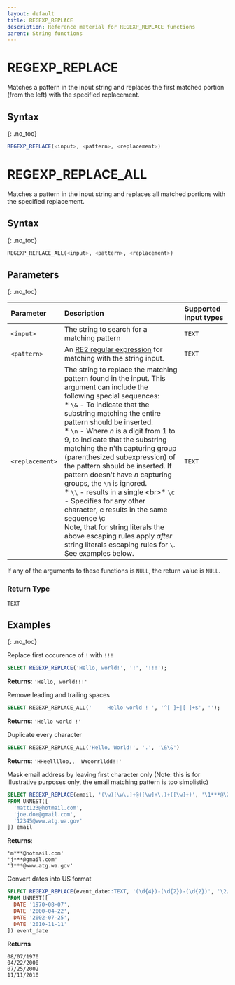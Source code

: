 ```yaml
---
layout: default
title: REGEXP_REPLACE
description: Reference material for REGEXP_REPLACE functions
parent: String functions
---
```


# REGEXP\_REPLACE

Matches a pattern in the input string and replaces the first matched portion (from the left) with the specified replacement. 

## Syntax
{: .no_toc}

```sql
REGEXP_REPLACE(<input>, <pattern>, <replacement>)
```

# REGEXP\_REPLACE\_ALL

Matches a pattern in the input string and replaces all matched portions with the specified replacement. 

## Syntax
{: .no_toc}

```sql
REGEXP_REPLACE_ALL(<input>, <pattern>, <replacement>)
```

## Parameters
{: .no_toc}

| Parameter | Description                         |Supported input types |
| :--------- | :----------------------------------- | :---------------------|
| `<input>` | The string to search for a matching pattern  | `TEXT` |
| `<pattern>` | An [RE2 regular expression](https://github.com/google/re2/wiki/Syntax) for matching with the string input. | `TEXT` |
| `<replacement>` | The string to replace the matching pattern found in the input. This argument can include the following special sequences: <br>* `\&` - To indicate that the substring matching the entire pattern should be inserted.<br>* `\n` - Where *n* is a digit from 1 to 9, to indicate that the substring matching the n'th capturing group (parenthesized subexpression) of the pattern should be inserted. If pattern doesn't have *n* capturing groups, the `\n` is ignored.<br>* `\\` - results in a single \<br>* `\c` - Specifies for any other character, c results in the same sequence \c<br> Note, that for string literals the above escaping rules apply *after* string literals escaping rules for `\`. See examples below. |  `TEXT` |

If any of the arguments to these functions is `NULL`, the return value is `NULL`.

### Return Type
`TEXT`

## Examples
{: .no_toc}

Replace first occurence of `!` with `!!!`

```sql
SELECT REGEXP_REPLACE('Hello, world!', '!', '!!!');
```
**Returns**: `'Hello, world!!!'`

Remove leading and trailing spaces

```sql
SELECT REGEXP_REPLACE_ALL('     Hello world ! ', '^[ ]+|[ ]+$', '');
```
**Returns**: `'Hello world !'`

Duplicate every character

```sql
SELECT REGEXP_REPLACE_ALL('Hello, World!', '.', '\&\&')
```

**Returns**: `'HHeelllloo,,  WWoorrlldd!!'`


Mask email address by leaving first character only (Note: this is for illustrative purposes only, the email matching pattern is too simplistic)

```sql
SELECT REGEXP_REPLACE(email, '(\w)[\w\.]+@([\w]+\.)+([\w]+)', '\1***@\2\3')
FROM UNNEST([
  'matt123@hotmail.com',
  'joe.doe@gmail.com',
  '12345@www.atg.wa.gov'
]) email
```

**Returns**:
```
'm***@hotmail.com'
'j***@gmail.com'
'1***@www.atg.wa.gov'
```

Convert dates into US format

```sql
SELECT REGEXP_REPLACE(event_date::TEXT, '(\d{4})-(\d{2})-(\d{2})', '\2/\3/\1')
FROM UNNEST([
  DATE '1970-08-07',
  DATE '2000-04-22',
  DATE '2002-07-25',
  DATE '2010-11-11'
]) event_date
```

**Returns**
```
08/07/1970
04/22/2000
07/25/2002
11/11/2010
```

